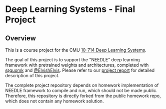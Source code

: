 # Deep Learning Systems - Final Project

## Overview
This is a course project for the CMU [10-714 Deep Learning Systems](https://dlsyscourse.org/).

The goal of this project is to support the "NEEDLE" deep learning framework with pretrained weights and architectures, completed with [@guomk](https://github.com/guomk) and [@ElvishElvis](https://github.com/ElvishElvis). Please refer to our [project report](report.ipynb) for detailed description of this project.

The complete project repository depends on homework implementation of NEEDLE framework to compile and run, which should not be made public. Therefore, this repository is directly forked from the public homework repo, which does not contain any homework solution.
